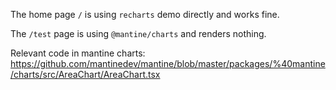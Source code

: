 The home page `/` is using `recharts` demo directly and works fine.

The `/test` page is using `@mantine/charts` and renders nothing.

Relevant code in mantine charts: https://github.com/mantinedev/mantine/blob/master/packages/%40mantine/charts/src/AreaChart/AreaChart.tsx
